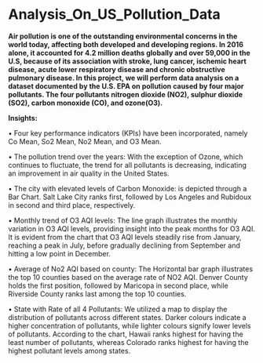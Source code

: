 # Analysis_On_US_Pollution_Data

**Air pollution is one of the outstanding environmental concerns in the world today, affecting both developed and developing regions. In 2016 alone, it accounted for 4.2 million deaths globally and over 59,000 in the U.S, because of its association with stroke, lung cancer, ischemic heart disease, acute lower respiratory disease and chronic obstructive pulmonary disease.
In this project, we will perform data analysis on a dataset documented by the U.S. EPA on pollution caused by four major pollutants. The four pollutants nitrogen dioxide (NO2), sulphur dioxide (SO2), carbon monoxide (CO), and ozone(O3).** 

**Insights:**

•	Four key performance indicators (KPIs) have been incorporated, namely Co Mean, So2 Mean, No2 Mean, and O3 Mean.

•	The pollution trend over the years: 
  With the exception of Ozone, which continues to fluctuate, the trend for all pollutants is decreasing, indicating an improvement in air quality in the United States.

•	The city with elevated levels of Carbon Monoxide:
  is depicted through a Bar Chart. Salt Lake City ranks first, followed by Los Angeles and Rubidoux in second and third place, respectively.

•	Monthly trend of O3 AQI levels:
  The line graph illustrates the monthly variation in O3 AQI levels, providing insight into the peak months for O3 AQI. It is evident from the chart that O3 AQI levels steadily rise from January, reaching a 
  peak in July, before gradually declining from September and hitting a low point in December.
  
•	Average of No2 AQI based on county:
  The Horizontal bar graph illustrates the top 10 counties based on the average rate of NO2 AQI. Denver County holds the first position, followed by Maricopa in second place, while Riverside County ranks last 
  among the top 10 counties.

•	State with Rate of all 4 Pollutants:
  We utilized a map to display the distribution of pollutants across different states. Darker colours indicate a higher concentration of pollutants, while lighter colours signify lower levels of pollutants. 
  According to the chart, Hawaii ranks highest for having the least number of pollutants, whereas Colorado ranks highest for having the highest pollutant levels among states.



